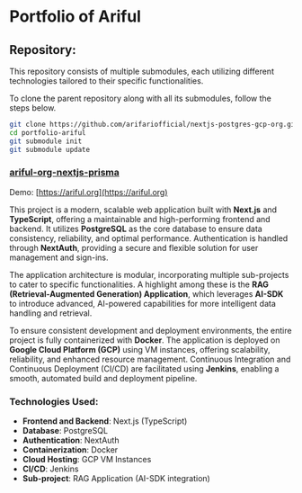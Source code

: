 # Portfolio of Ariful

## Repository: 
This repository consists of multiple submodules, each utilizing different technologies tailored to their specific functionalities.

To clone the parent repository along with all its submodules, follow the steps below.
```bash
git clone https://github.com/arifariofficial/nextjs-postgres-gcp-org.git
cd portfolio-ariful
git submodule init
git submodule update

```

### [ariful-org-nextjs-prisma](https://github.com/arifariofficial/nextjs-postgres-gcp-org.git)
Demo: [https://ariful.org](https://ariful.org)

This project is a modern, scalable web application built with **Next.js** and **TypeScript**, offering a maintainable and high-performing frontend and backend. It utilizes **PostgreSQL** as the core database to ensure data consistency, reliability, and optimal performance. Authentication is handled through **NextAuth**, providing a secure and flexible solution for user management and sign-ins.

The application architecture is modular, incorporating multiple sub-projects to cater to specific functionalities. A highlight among these is the **RAG (Retrieval-Augmented Generation) Application**, which leverages **AI-SDK** to introduce advanced, AI-powered capabilities for more intelligent data handling and retrieval.

To ensure consistent development and deployment environments, the entire project is fully containerized with **Docker**. The application is deployed on **Google Cloud Platform (GCP)** using VM instances, offering scalability, reliability, and enhanced resource management. Continuous Integration and Continuous Deployment (CI/CD) are facilitated using **Jenkins**, enabling a smooth, automated build and deployment pipeline.

### Technologies Used:
- **Frontend and Backend**: Next.js (TypeScript)
- **Database**: PostgreSQL
- **Authentication**: NextAuth
- **Containerization**: Docker
- **Cloud Hosting**: GCP VM Instances
- **CI/CD**: Jenkins
- **Sub-project**: RAG Application (AI-SDK integration)
